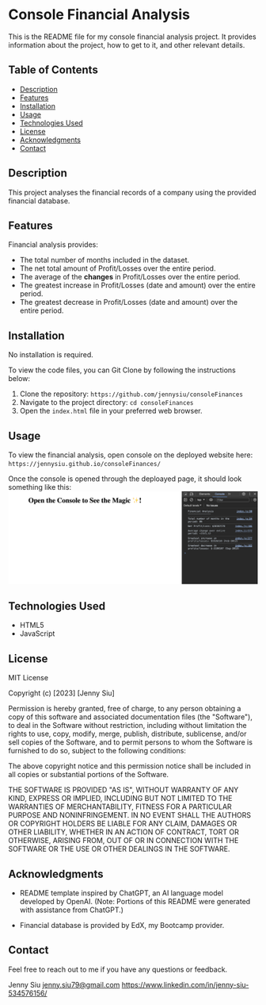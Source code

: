 # Console Financial Analysis

This is the README file for my console financial analysis project. It provides information about the project, how to get to it, and other relevant details.


## Table of Contents

- [Description](#description)
- [Features](#features)
- [Installation](#installation)
- [Usage](#usage)
- [Technologies Used](#technologies-used)
- [License](#license)
- [Acknowledgments](#acknowledgments)
- [Contact](#contact)


## Description

This project analyses the financial records of a company using the provided financial database. 


## Features

Financial analysis provides:
- The total number of months included in the dataset.
- The net total amount of Profit/Losses over the entire period.
- The average of the **changes** in Profit/Losses over the entire period.
- The greatest increase in Profit/Losses (date and amount) over the entire period.
- The greatest decrease in Profit/Losses (date and amount) over the entire period.


## Installation

No installation is required.

To view the code files, you can Git Clone by following the instructions below:
1. Clone the repository: `https://github.com/jennysiu/consoleFinances`
2. Navigate to the project directory: `cd consoleFinances`
3. Open the `index.html` file in your preferred web browser.


## Usage

To view the financial analysis, open console on the deployed website here: `https://jennysiu.github.io/consoleFinances/`

Once the console is opened through the deploayed page, it should look something like this:
![Demo image of how the webpage should look like upon opening.](assets/images/demoOfFinishedProduct.png)


## Technologies Used

- HTML5
- JavaScript


## License

MIT License

Copyright (c) [2023] [Jenny Siu]

Permission is hereby granted, free of charge, to any person obtaining a copy of this software and associated documentation files (the "Software"), to deal in the Software without restriction, including without limitation the rights to use, copy, modify, merge, publish, distribute, sublicense, and/or sell copies of the Software, and to permit persons to whom the Software is furnished to do so, subject to the following conditions:

The above copyright notice and this permission notice shall be included in all copies or substantial portions of the Software.

THE SOFTWARE IS PROVIDED "AS IS", WITHOUT WARRANTY OF ANY KIND, EXPRESS OR IMPLIED, INCLUDING BUT NOT LIMITED TO THE WARRANTIES OF MERCHANTABILITY, FITNESS FOR A PARTICULAR PURPOSE AND NONINFRINGEMENT. IN NO EVENT SHALL THE AUTHORS OR COPYRIGHT HOLDERS BE LIABLE FOR ANY CLAIM, DAMAGES OR OTHER LIABILITY, WHETHER IN AN ACTION OF CONTRACT, TORT OR OTHERWISE, ARISING FROM, OUT OF OR IN CONNECTION WITH THE SOFTWARE OR THE USE OR OTHER DEALINGS IN THE SOFTWARE.


## Acknowledgments

- README template inspired by ChatGPT, an AI language model developed by OpenAI.
  (Note: Portions of this README were generated with assistance from ChatGPT.)

- Financial database is provided by EdX, my Bootcamp provider. 


## Contact
Feel free to reach out to me if you have any questions or feedback.

Jenny Siu
jenny.siu79@gmail.com
https://www.linkedin.com/in/jenny-siu-534576156/
